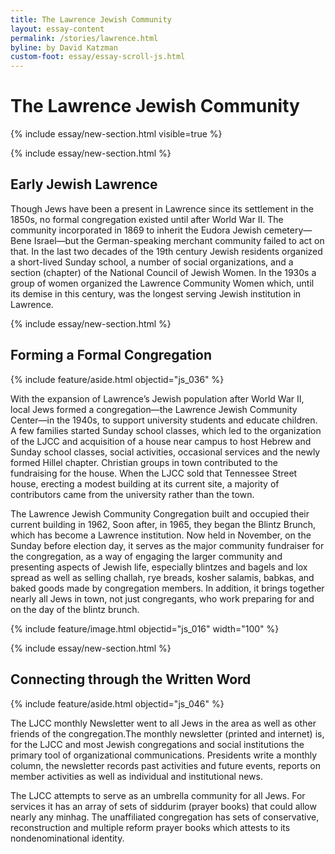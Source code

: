 ```yaml
---
title: The Lawrence Jewish Community
layout: essay-content
permalink: /stories/lawrence.html
byline: by David Katzman
custom-foot: essay/essay-scroll-js.html
---
```

<div class="row my-3" >
<div class="" markdown="1">

# The Lawrence Jewish Community

{% include essay/new-section.html visible=true %} 

{% include essay/new-section.html %} 

## Early Jewish Lawrence 
Though Jews have been a present in Lawrence since its settlement in the 1850s, no formal congregation existed until after World War II.  The community incorporated in 1869 to inherit the Eudora Jewish cemetery—Bene Israel—but the German-speaking merchant community failed to act on that.  In the last two decades of the 19th century Jewish residents organized a short-lived Sunday school, a number of social organizations, and a section (chapter) of the National Council of Jewish Women. In the 1930s a group of women organized the Lawrence Community Women which, until its demise in this century, was the longest serving Jewish institution in Lawrence.

{% include essay/new-section.html %} 

## Forming a Formal Congregation

{% include feature/aside.html objectid="js_036" %}

With the expansion of Lawrence’s Jewish population after World War II, local Jews formed a congregation—the Lawrence Jewish Community Center—in the 1940s, to support university students and educate children. A few families started Sunday school classes, which led to the organization of the LJCC and acquisition of a house near campus to host Hebrew and Sunday school classes, social activities, occasional services and the newly formed Hillel chapter. Christian groups in town contributed to the fundraising for the house. When the LJCC sold that Tennessee Street house, erecting a modest building at its current site, a majority of contributors came from the university rather than the town. 

The Lawrence Jewish Community Congregation built and occupied their current building in 1962,  Soon after, in 1965, they began the Blintz Brunch, which has become a Lawrence institution. Now held in November, on the Sunday before election day, it serves as the major community fundraiser for the congregation, as a way of engaging the larger community and presenting aspects of Jewish life, especially blintzes and bagels and lox spread as well as selling challah, rye breads, kosher salamis, babkas, and baked goods made by congregation members. In addition, it brings together nearly all Jews in town, not just congregants, who work preparing for and on the day of the blintz brunch. 

{% include feature/image.html objectid="js_016" width="100" %}

{% include essay/new-section.html %} 


## Connecting through the Written Word

{% include feature/aside.html objectid="js_046" %}

The LJCC monthly Newsletter went to all Jews in the area as well as other friends of the congregation.The monthly newsletter (printed and internet) is, for the LJCC and most Jewish congregations and social institutions the primary tool of organizational communications. Presidents write a monthly column, the newsletter records past activities and future events, reports on member activities as well as individual and institutional news.

The LJCC attempts to serve as an umbrella community for all Jews. For services it has an array of sets of siddurim (prayer books) that could allow nearly any minhag. The unaffiliated congregation has sets of conservative, reconstruction and multiple reform prayer books which attests to its nondenominational identity.